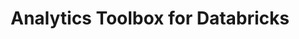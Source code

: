 ---
title: Analytics Toolbox for Databricks
description: "Unlock Spatial Analytics in Databricks"
icon: "/img/icons/databricks-analytics-toolbox.png"
repoUrl: https://github.com/CartoDB/analytics-toolbox-databricks

url: analytics-toolbox-databricks
indexPage: "overview/getting-started.md"

cascade:
  basePath: analytics-toolbox-databricks
  menu:
    - title: "Overview"
      folder:
        - title: "Getting started"
        - title: "Installation"
    # - title: "Guides"
    #   folder:
    #     - title: "Lorem Ipsum"
    - title: "SQL Reference"
      folder:
        - title: "Geometry Accessors"
        - title: "Geometry Constructors"
        - title: "Spatial Relationships"
        - title: "Geometry Outputs"
    # - title: "Release notes"
---